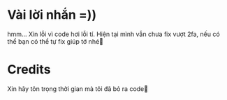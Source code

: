 # Vài lời nhắn =))

hmm... Xin lỗi vì code hơi lỗi tí. Hiện tại mình vẫn chưa fix vượt 2fa, nếu có thể bạn có thể tự fix giúp tớ nhé🐸

# Credits

Xin hãy tôn trọng thời gian mà tôi đã bỏ ra code🐸
